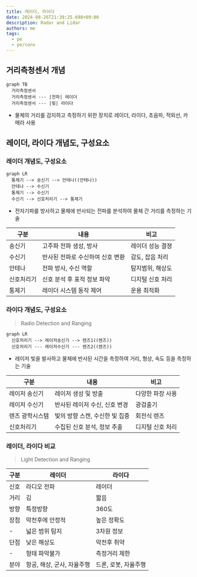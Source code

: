 ```yaml
---
title: 레이더, 라이다
date: 2024-08-26T21:39:25.698+09:00
description: Radar and Lidar
authors: me
tags:
  - pe
  - pe/conv
---
```


## 거리측청센서 개념

```mermaid
graph TB
  거리측정센서
  거리측정센서 --- |전파| 레이더
  거리측정센서 --- |빛| 라이다
```

- 물체의 거리를 감지하고 측정하기 위한 장치로 레이더, 라이다, 초음파, 적외선, 카메라 사용

## 레이더, 라이다 개념도, 구성요소

### 레이더 개념도, 구성요소

```mermaid
graph LR
  통제기 --> 송신기 --> 안테나((안테나))
  안테나 --> 수신기
  통제기 --> 수신기
  수신기 --> 신호처리기 --> 통제기
```

- 전자기파를 방사하고 물체에 반사되는 전파를 분석하여 물체 간 거리를 측정하는 기술

| 구분 | 내용 | 비고 |
| --- | --- | --- |
| 송신기 | 고주파 전파 생성, 방사 | 레이더 성능 결졍 |
| 수신기 | 반사된 전파로 수신하여 신호 변환 | 감도, 잡음 처리 |
| 안테나 | 전파 방사, 수신 역할 | 탐지범위, 해상도 |
| 신호처리기 | 신호 분석 후 표적 정보 파악 | 디지털 신호 처리 |
| 통제기 | 레이더 시스템 동작 제어 | 운용 최적화 |

### 라이다 개념도, 구성요소

> Radio Detection and Ranging

```mermaid
graph LR
  신호처리기 --> 레이저송신기 --> 렌즈1((렌즈))
  신호처리기 --- 레이저수신기 --- 렌즈2((렌즈))
```

- 레이저 빛을 발사하고 물체에 반사된 시간을 측정하여 거리, 형상, 속도 등을 측정하는 기술

| 구분 | 내용 | 비고 |
| --- | --- | --- |
| 레이저 송신기 | 레이저 생성 및 방출 | 다양한 파장 사용 |
| 레이저 수신기 | 반사된 레이저 수신, 신호 변경 | 광검출기 |
| 렌즈 광학시스템 | 빛의 방향 스캔, 수신한 빛 집중 | 회전식 렌즈 |
| 신호처리기 | 수집된 신호 분석, 정보 추출 | 디지털 신호 처리 |

### 레이더, 라이다 비교

> Light Detection and Ranging

| 구분 | 레이더 | 라이다 |
| --- | --- | --- |
| 신호 | 라디오 전파 | 레이더 |
| 거리 | 김 | 짧음 |
| 방향 | 특정방향 | 360도 |
| 장점 | 악천후에 안정적 | 높은 정확도 |
| - | 넓은 범위 탐지 | 3차원 정보 |
| 단점 | 낮은 해상도 | 악천후 취약 |
| - | 형태 파악불가 | 측정거리 제한 |
| 분야 | 항공, 해상, 군사, 자율주행 | 드론, 로봇, 자율주행 |

